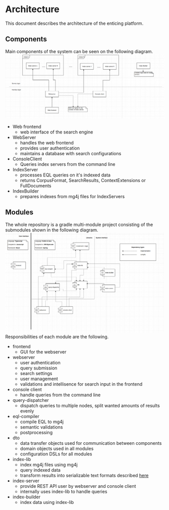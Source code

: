# Architecture
This document describes the architecture of the enticing platform.
## Components
Main components of the system can be seen on the following diagram.
![alt text](../img/components.png)
* Web frontend
    * web interface of the search engine
* WebServer
    * handles the web frontend
    * provides user authentication
    * maintains a database with search configurations
* ConsoleClient
    * Queries index servers from the command line
* IndexServer
    * processes EQL queries on it's indexed data
    * returns CorpusFormat, SearchResults, ContextExtensions or FullDocuments
* IndexBuilder
    * prepares indexes from mg4j files for IndexServers


## Modules
The whole repository is a gradle multi-module project consisting of the submodules shown in the following diagram.
![alt text](../img/modules.png)
Responsibilities of each module are the following.
* frontend
    * GUI for the webserver 
* webserver
    * user authentication
    * query submission
    * search settings
    * user management
    * validations and intellisence for search input in the frontend
* console client
    * handle queries from the command line
* query-dispatcher
    * dispatch queries to multiple nodes, split wanted amounts of results evenly
* eql-compiler
    * compile EQL to mg4j
    * semantic validations
    * postprocessing
* dto
    * data transfer objects used for communication between components 
    * domain objects used in all modules
    * configuration DSLs for all modules
* index-lib
    * index mg4j files using mg4j
    * query indexed data
    * transform results into serializable text formats described [here](text_format.md) 
* index-server
    * provide REST API user by webserver and console client
    * internally uses index-lib to handle queries
* index-builder
    * index data using index-lib
